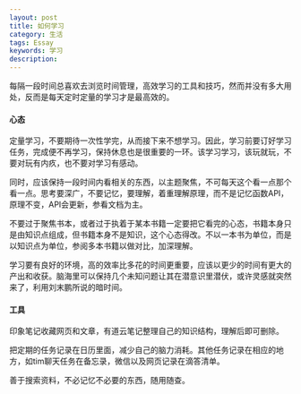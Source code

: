 ```yaml
---
layout: post
title: 如何学习
category: 生活
tags: Essay
keywords: 学习
description: 
---
```



每隔一段时间总喜欢去浏览时间管理，高效学习的工具和技巧，然而并没有多大用处，反而是每天定时定量的学习才是最高效的。

#### 心态
定量学习，不要期待一次性学完，从而接下来不想学习。因此，学习前要订好学习任务，完成便不再学习，保持休息也是很重要的一环。该学习学习，该玩就玩，不要对玩有内疚，也不要对学习有感动。

同时，应该保持一段时间内看相关的东西，以主题聚焦，不可每天这个看一点那个看一点。思考要深广，不要记忆，要理解，着重理解原理，而不是记忆函数API，原理不变，API会更新，参看文档为主。

不要过于聚焦书本，或者过于执着于某本书籍一定要把它看完的心态，书籍本身只是由知识点组成，但书籍本身不是知识，这个心态得改。不以一本书为单位，而是以知识点为单位，参阅多本书籍以做对比，加深理解。

学习要有良好的环境，高的效率比多花的时间更重要，应该以更少的时间有更大的产出和收获。脑海里可以保持几个未知问题让其在潜意识里潜伏，或许灵感就突然来了，利用刘末鹏所说的暗时间。


#### 工具
印象笔记收藏网页和文章，有道云笔记整理自己的知识结构，理解后即可删除。

把定期的任务记录在日历里面，减少自己的脑力消耗。其他任务记录在相应的地方，如tim聊天任务在备忘录，微信以及网页记录在滴答清单。

善于搜索资料，不必记忆不必要的东西，随用随查。
